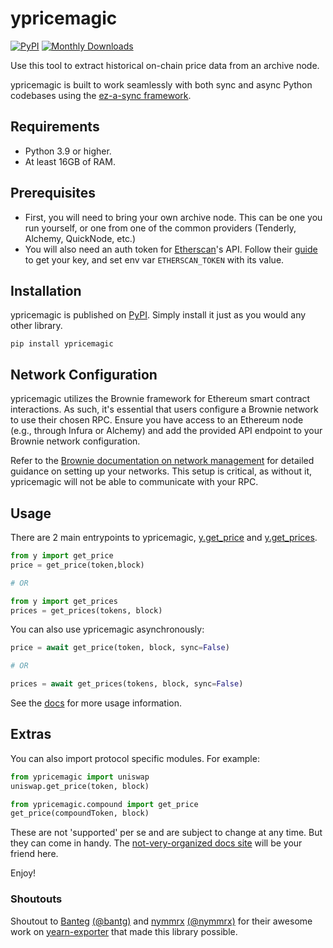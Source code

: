 # ypricemagic

[![PyPI](https://img.shields.io/pypi/v/ypricemagic.svg?logo=Python&logoColor=white)](https://pypi.org/project/ypricemagic)
[![Monthly Downloads](https://img.shields.io/pypi/dm/ypricemagic)](https://pypistats.org/packages/ypricemagic)

Use this tool to extract historical on-chain price data from an archive node.

ypricemagic is built to work seamlessly with both sync and async Python codebases using the [ez-a-sync framework](https://github.com/BobTheBuidler/ez-a-sync).

## Requirements
- Python 3.9 or higher.
- At least 16GB of RAM.

## Prerequisites
- First, you will need to bring your own archive node. This can be one you run yourself, or one from one of the common providers (Tenderly, Alchemy, QuickNode, etc.)
- You will also need an auth token for [Etherscan](https://etherscan.io/)'s API. Follow their [guide](https://docs.etherscan.io/etherscan-v2/getting-an-api-key) to get your key, and set env var `ETHERSCAN_TOKEN` with its value.

## Installation
ypricemagic is published on [PyPI](https://pypi.org/). Simply install it just as you would any other library.
```
pip install ypricemagic
```

## Network Configuration
ypricemagic utilizes the Brownie framework for Ethereum smart contract interactions. As such, it's essential that users configure a Brownie network to use their chosen RPC. Ensure you have access to an Ethereum node (e.g., through Infura or Alchemy) and add the provided API endpoint to your Brownie network configuration.

Refer to the [Brownie documentation on network management](https://eth-brownie.readthedocs.io/en/stable/network-management.html) for detailed guidance on setting up your networks. This setup is critical, as without it, ypricemagic will not be able to communicate with your RPC. 

## Usage

There are 2 main entrypoints to ypricemagic, 
[y.get_price](https://bobthebuidler.github.io/ypricemagic/source/y.html#y.get_price) and [y.get_prices](https://bobthebuidler.github.io/ypricemagic/source/y.html#y.get_prices).

```python
from y import get_price
price = get_price(token,block)

# OR

from y import get_prices
prices = get_prices(tokens, block)
```

You can also use ypricemagic asynchronously:
```python
price = await get_price(token, block, sync=False)

# OR

prices = await get_prices(tokens, block, sync=False)
```

See the [docs](https://bobthebuidler.github.io/ypricemagic) for more usage information.

## Extras
You can also import protocol specific modules. For example:
```python
from ypricemagic import uniswap
uniswap.get_price(token, block)
```
```python
from ypricemagic.compound import get_price
get_price(compoundToken, block)
```
These are not 'supported' per se and are subject to change at any time. But they can come in handy. The [not-very-organized docs site](https://bobthebuidler.github.io/ypricemagic) will be your friend here.

Enjoy!


### Shoutouts
Shoutout to [Banteg](https://github.com/banteg) [(@bantg)](https://twitter.com/bantg) and [nymmrx](https://github.com/nymmrx) [(@nymmrx)](https://twitter.com/nymmrx) for their awesome work on [yearn-exporter](https://github.com/yearn/yearn-exporter) that made this library possible.
